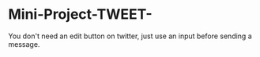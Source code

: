 # Mini-Project-TWEET-
You don't need an edit button on twitter, just use an input before sending a message.
